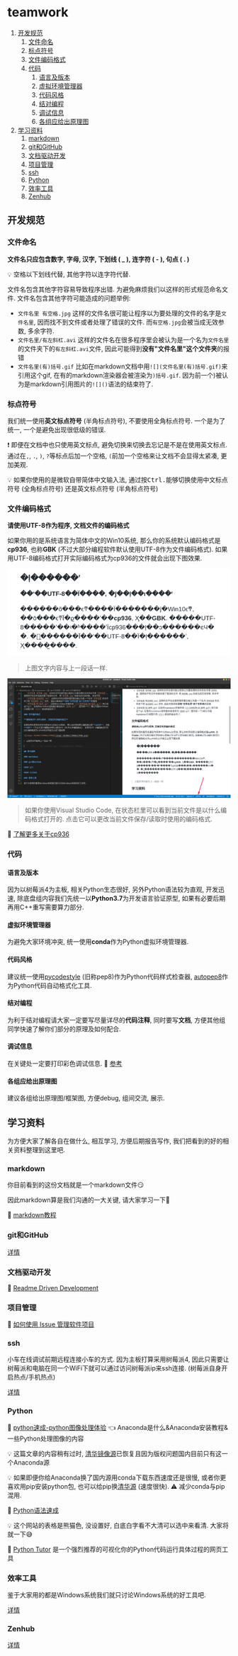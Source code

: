 # teamwork

1. [开发规范](#开发规范)
   1. [文件命名](#文件命名)
   2. [标点符号](#标点符号)
   3. [文件编码格式](#文件编码格式)
   4. [代码](#代码)
      1. [语言及版本](#语言及版本)
      2. [虚拟环境管理器](#虚拟环境管理器)
      3. [代码风格](#代码风格)
      4. [结对编程](#结对编程)
      5. [调试信息](#调试信息)
      6. [各组应给出原理图](#各组应给出原理图)
2. [学习资料](#学习资料)
   1. [markdown](#markdown)
   2. [git和GitHub](#git和GitHub)
   3. [文档驱动开发](#文档驱动开发)
   4. [项目管理](#项目管理)
   5. [ssh](#ssh)
   6. [Python](#Python)
   7. [效率工具](#效率工具)
   8. [Zenhub](#Zenhub)

## 开发规范

### 文件命名

**文件名只应包含数字, 字母, 汉字, 下划线 ( _ ), 连字符 ( - ), 句点 ( . )**

💡 空格以下划线代替, 其他字符以连字符代替.

文件名包含其他字符容易导致程序出错. 为避免麻烦我们以这样的形式规范命名文件. 文件名包含其他字符可能造成的问题举例:

- `文件名里 有空格.jpg` 这样的文件名很可能让程序以为要处理的文件的名字是`文件名里`, 因而找不到文件或者处理了错误的文件. 而`有空格.jpg`会被当成无效参数, 多余字符.
- `文件名里/有左斜杠.avi` 这样的文件名在很多程序里会被认为是一个名为`文件名里`的文件夹下的`有左斜杠.avi`文件, 因此可能得到**没有"文件名里"这个文件夹**的报错
- `文件名里(有)括号.gif` 比如在markdown文档中用`![](文件名里(有)括号.gif)`来引用这个gif, 在有的markdown渲染器会被渲染为`)括号.gif`. 因为前一个\)被认为是markdown引用图片的`![]()`语法的结束符了.

### 标点符号

我们统一使用**英文标点符号** (半角标点符号), 不要使用全角标点符号. 一个是为了统一, 一个是避免出现很低级的错误.

❗️ 即便在文档中也只使用英文标点, 避免切换来切换去忘记是不是在使用英文标点. 通过在`,`, `.`, `)`, `?`等标点后加一个空格, `(`前加一个空格来让文档不会显得太紧凑, 更加美观.

💡 如果你使用的是微软自带简体中文输入法, 通过按<kbd>Ctrl</kbd><kbd>.</kbd>能够切换使用中文标点符号 (全角标点符号) 还是英文标点符号 (半角标点符号)

### 文件编码格式

**请使用UTF-8作为程序, 文档文件的编码格式**

如果你用的是系统语言为简体中文的Win10系统, 那么你的系统默认编码格式是**cp936**, 也称**GBK** (不过大部分编程软件默认使用UTF-8作为文件编码格式). 如果用UTF-8编码格式打开实际编码格式为cp936的文件就会出现下图效果.

![image-20200227090637990](image-20200227090637990.png)

> 上图文字内容与上一段话一样.

![image-20200227091026869](image-20200227091026869.png)

> 如果你使用Visual Studio Code, 在状态栏里可以看到当前文件是以什么编码格式打开的. 点击它可以更改当前文件保存/读取时使用的编码格式.

🔗 [了解更多关于cp936](https://leojhonsong.github.io/zh-CN/2019/05/29/%E6%9C%89%E5%85%B3%E5%AD%97%E7%AC%A6%E9%9B%86%E4%B8%8E%E7%BC%96%E7%A0%81/#%E8%87%AA%E6%95%B4%E7%90%86%E7%9A%84%E4%B8%AD%E6%96%87%E5%AD%97%E7%AC%A6%E9%9B%86%E5%8F%91%E5%B1%95%E5%8F%B2)

### 代码

#### 语言及版本

因为以树莓派4为主板, 相关Python生态很好, 另外Python语法较为直观, 开发迅速, 除底盘组内容我们先统一以**Python3.7**为开发语言验证原型, 如果有必要后期再用C++重写需要算力部分.

#### 虚拟环境管理器

为避免大家环境冲突, 统一使用**conda**作为Python虚拟环境管理器.

#### 代码风格

建议统一使用[pycodestyle](http://pycodestyle.pycqa.org/en/latest/intro.html) (旧称pep8)作为Python代码样式检查器, [autopep8](https://pypi.org/project/autopep8/)作为Python代码自动格式化工具.

#### 结对编程

为利于结对编程请大家一定要写尽量详尽的**代码注释**, 同时要写**文档**, 方便其他组同学快速了解你们部分的原理及如何配合.

#### 调试信息

在关键处一定要打印彩色调试信息. 🔗 [参考](https://leojhonsong.github.io/zh-CN/2019/09/12/Linux%E7%BB%88%E7%AB%AF%E5%91%88%E7%8E%B0%E5%BD%A9%E8%89%B2%E8%BE%93%E5%87%BA/)

#### 各组应给出原理图

建议各组给出原理图/框架图, 方便debug, 组间交流, 展示.

## 学习资料

为方便大家了解各自在做什么, 相互学习, 方便后期报告写作, 我们把看到的好的相关资料整理到这里吧.

### markdown

你目前看到的这份文档就是一个markdown文件😏

因此markdown算是我们沟通的一大关键, 请大家学习一下🙏

🔗 [markdown教程](https://leojhonsong.github.io/zh-CN/2019/09/23/Markdown%E5%AE%89%E5%88%A9-Typora%E7%AE%80%E8%A6%81%E4%BD%BF%E7%94%A8%E6%95%99%E7%A8%8B/)

### git和GitHub

[详情](git和github.md)

### 文档驱动开发

🔗 [Readme Driven Development](https://tom.preston-werner.com/2010/08/23/readme-driven-development.html)

### 项目管理

🔗 [如何使用 Issue 管理软件项目](http://www.ruanyifeng.com/blog/2017/08/issue.html)

### ssh

小车在线调试前期远程连接小车的方式. 因为主板打算采用树莓派4, 因此只需要让树莓派和电脑在同一个WiFi下就可以通过访问树莓派ip来ssh连接. (树莓派自身开启热点/手机热点)

[详情](ssh.md)

### Python

🔗 [python速成-python图像处理体验](https://uestc-fury.com/2019/02/python%E9%80%9F%E6%88%90-python%E5%9B%BE%E5%83%8F%E5%A4%84%E7%90%86%E4%BD%93%E9%AA%8C/) 👈 Anaconda是什么&Anaconda安装教程&一些Python处理图像的内容

💡 这篇文章的内容稍有过时, [清华镜像源](https://mirror.tuna.tsinghua.edu.cn/help/anaconda/)已恢复且因为版权问题国内目前只有这一个Anaconda源

💡 如果即便你给Anaconda换了国内源用conda下载东西速度还是很慢, 或者你更喜欢用pip安装python包, 也可以给pip换[清华源](https://mirror.tuna.tsinghua.edu.cn/help/pypi/) (速度很快). ⚠️ 减少conda与pip混用.

🔗 [Python语法速成](https://leojhonsong.github.io/zh-CN/2019/09/12/Python%E5%9F%BA%E7%A1%80%E8%AF%AD%E6%B3%95/)

💡 这个网站的表格是熊猫色, 没设置好, 白底白字看不大清可以选中来看清. 大家将就一下😅

🌟 [Python Tutor](http://pythontutor.com/) 是一个强烈推荐的可视化你的Python代码运行具体过程的网页工具

### 效率工具

鉴于大家用的都是Windows系统我们就只讨论Windows系统的好工具吧.

[详情](效率工具.md)

### Zenhub
[详情](Zenhub.md)